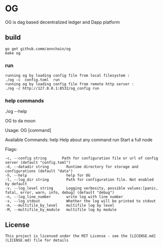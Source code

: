 # OG

OG  is dag based decentralized ledger and Dapp platform

## build
    go get github.comm/annchain/og
    make og

### run
    running og by loading config file from local filesystem :
    ./og -c  config.toml  run
    running og by loading config file from remote http server :
    ./og -c http://127.0.0.1:8532/og_config run

### help commands
  ./og --help
   
   OG to da moon

  Usage:
    OG [command]

  Available Commands:
    help        Help about any command
    run         Start a full node

  Flags:
  
    -c, --config string       Path for configuration file or url of config server (default "config.toml")
    -d, --datadir string        Runtime directory for storage and configurations (default "data")
    -h, --help                  help for OG
    -l, --log_dir string        Path for configuration file. Not enabled by default
    -v, --log_level string      Logging verbosity, possible values:[panic, fatal, error, warn, info, debug] (default "debug")
    -n, --log_line_number       write log with line number
    -s, --log_stdout            Whether the log will be printed to stdout
    -m, --multifile_by_level    multifile log by level
    -M, --multifile_by_module   multifile log by module

## License

    This project is licensed under the MIT License - see the [LICENSE.md](LICENSE.md) file for details
